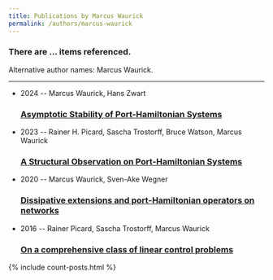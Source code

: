 ```yaml
---
title: Publications by Marcus Waurick
permalink: /authors/marcus-waurick
---
```


<h3 id="number-posts">There are ... items referenced.</h3>
<p id='info-authors'>Alternative author names: Marcus Waurick.</p>
<hr />
<ul class="post-list">
<li><span class='post-meta'>2024 -- Marcus Waurick, Hans Zwart</span><h3><a class='post-link' href="{{ site.baseurl }}/asymptotic-stability-of-port-hamiltonian-systems">Asymptotic Stability of Port-Hamiltonian Systems</a></h3></li>
<li><span class='post-meta'>2023 -- Rainer H. Picard, Sascha Trostorff, Bruce Watson, Marcus Waurick</span><h3><a class='post-link' href="{{ site.baseurl }}/a-structural-observation-on-port-hamiltonian-systems">A Structural Observation on Port-Hamiltonian Systems</a></h3></li>
<li><span class='post-meta'>2020 -- Marcus Waurick, Sven-Ake Wegner</span><h3><a class='post-link' href="{{ site.baseurl }}/dissipative-extensions-and-port-hamiltonian-operators-on-networks">Dissipative extensions and port-Hamiltonian operators on networks</a></h3></li>
<li><span class='post-meta'>2016 -- Rainer Picard, Sascha Trostorff, Marcus Waurick</span><h3><a class='post-link' href="{{ site.baseurl }}/on-a-comprehensive-class-of-linear-control-problems">On a comprehensive class of linear control problems</a></h3></li>

</ul>
{% include count-posts.html %}
